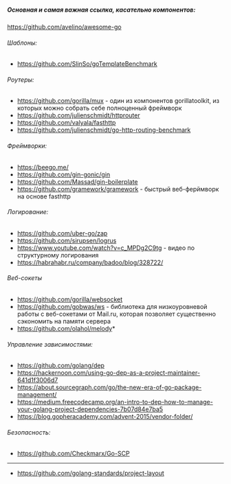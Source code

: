 ##### Основная и самая важная ссылка, касательно компонентов:

https://github.com/avelino/awesome-go

###### Шаблоны:

  * https://github.com/SlinSo/goTemplateBenchmark

###### Роутеры:

  * https://github.com/gorilla/mux - один из компонентов gorillatoolkit, из которых можно собрать себе полноценный фреймворк
  * https://github.com/julienschmidt/httprouter
  * https://github.com/valyala/fasthttp
  * https://github.com/julienschmidt/go-http-routing-benchmark

###### Фреймворки:

  * https://beego.me/
  * https://github.com/gin-gonic/gin
  * https://github.com/Massad/gin-boilerplate
  * https://github.com/gramework/gramework - быстрый веб-ферймворк на основе fasthttp

###### Логирование:

  * https://github.com/uber-go/zap
  * https://github.com/sirupsen/logrus
  * https://www.youtube.com/watch?v=c_MPDg2C9tg - видео по структурному логирования
  * https://habrahabr.ru/company/badoo/blog/328722/

###### Веб-сокеты

  * https://github.com/gorilla/websocket
  * https://github.com/gobwas/ws - библиотека для низкоуровневой работы c веб-сокетами от Mail.ru, которая позволяет существенно сэкономить на памяти сервера
  * https://github.com/olahol/melody*

###### Управление зависимостями:

  * https://github.com/golang/dep
  * https://hackernoon.com/using-go-dep-as-a-project-maintainer-641d1f3006d7
  * https://about.sourcegraph.com/go/the-new-era-of-go-package-management/
  * https://medium.freecodecamp.org/an-intro-to-dep-how-to-manage-your-golang-project-dependencies-7b07d84e7ba5
  * https://blog.gopheracademy.com/advent-2015/vendor-folder/

###### Безопасность:

   * https://github.com/Checkmarx/Go-SCP

-----

 * https://github.com/golang-standards/project-layout